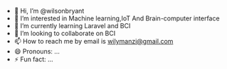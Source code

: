 - 👋 Hi, I’m @wilsonbryant
- 👀 I’m interested in Machine learning,IoT And Brain-computer interface
- 🌱 I’m currently learning Laravel and BCI
- 💞️ I’m looking to collaborate on BCI
- 📫 How to reach me by email is wilymanzi@gmail.com
- 😄 Pronouns: ...
- ⚡ Fun fact: ...

<!---
wilsonbryant/wilsonbryant is a ✨ special ✨ repository because its `README.md` (this file) appears on your GitHub profile.
You can click the Preview link to take a look at your changes.
--->
